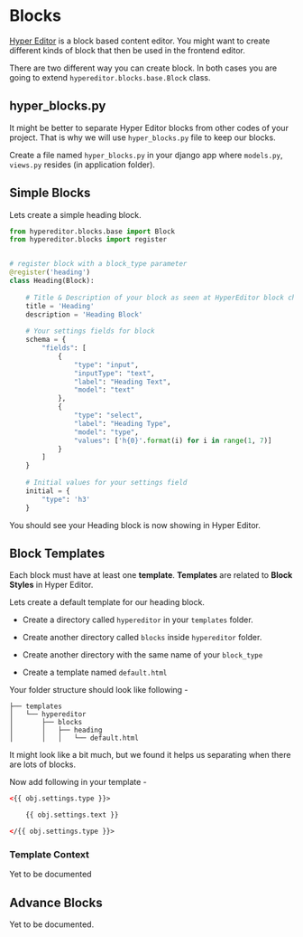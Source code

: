 # Blocks

[Hyper Editor](https://github.com/DivineITLimited/hyper-editor) is a block based content editor. 
You might want to create different kinds of block that then be used in the frontend editor.

There are two different way you can create block. In both cases you are going to extend 
``hypereditor.blocks.base.Block`` class.

## hyper_blocks.py

It might be better to separate Hyper Editor blocks from other codes of your project.
That is why we will use ``hyper_blocks.py`` file to keep our blocks.

Create a file named ``hyper_blocks.py`` in your django app where ``models.py``, ``views.py`` resides (in application folder).

## Simple Blocks

Lets create a simple heading block.

```python
from hypereditor.blocks.base import Block
from hypereditor.blocks import register


# register block with a block_type parameter
@register('heading')
class Heading(Block):
    
    # Title & Description of your block as seen at HyperEditor block chooser
    title = 'Heading'
    description = 'Heading Block'
    
    # Your settings fields for block
    schema = {
        "fields": [
            {
                "type": "input",
                "inputType": "text",
                "label": "Heading Text",
                "model": "text"
            },
            {
                "type": "select",
                "label": "Heading Type",
                "model": "type",
                "values": ['h{0}'.format(i) for i in range(1, 7)]
            }
        ]
    }
    
    # Initial values for your settings field
    initial = {
        "type": 'h3'
    }
```

You should see your Heading block is now showing in Hyper Editor.

## Block Templates

Each block must have at least one **template**. **Templates** are related to **Block Styles** in Hyper Editor.

Lets create a default template for our heading block.

- Create a directory called ``hypereditor`` in your ``templates`` folder.

- Create another directory called ``blocks`` inside ``hypereditor`` folder.

- Create another directory with the same name of your ``block_type``

- Create a template named ``default.html``

Your folder structure should look like following -
```sybase
├── templates
│   └── hypereditor
│       ├── blocks
│       │   ├── heading
│       │   │   └── default.html
```

It might look like a bit much, but we found it helps us separating when there are lots of blocks.

Now add following in your template -
```html
<{{ obj.settings.type }}>

    {{ obj.settings.text }}

</{{ obj.settings.type }}>
```

### Template Context

Yet to be documented

## Advance Blocks

Yet to be documented.